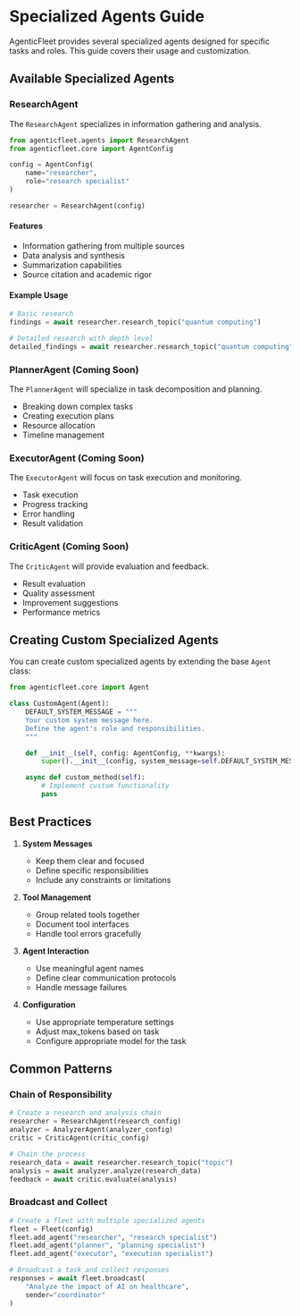 # Specialized Agents Guide

AgenticFleet provides several specialized agents designed for specific tasks and roles. This guide covers their usage and customization.

## Available Specialized Agents

### ResearchAgent

The `ResearchAgent` specializes in information gathering and analysis.

```python
from agenticfleet.agents import ResearchAgent
from agenticfleet.core import AgentConfig

config = AgentConfig(
    name="researcher",
    role="research specialist"
)

researcher = ResearchAgent(config)
```

#### Features

- Information gathering from multiple sources
- Data analysis and synthesis
- Summarization capabilities
- Source citation and academic rigor

#### Example Usage

```python
# Basic research
findings = await researcher.research_topic("quantum computing")

# Detailed research with depth level
detailed_findings = await researcher.research_topic("quantum computing", depth=3)
```

### PlannerAgent (Coming Soon)

The `PlannerAgent` will specialize in task decomposition and planning.

- Breaking down complex tasks
- Creating execution plans
- Resource allocation
- Timeline management

### ExecutorAgent (Coming Soon)

The `ExecutorAgent` will focus on task execution and monitoring.

- Task execution
- Progress tracking
- Error handling
- Result validation

### CriticAgent (Coming Soon)

The `CriticAgent` will provide evaluation and feedback.

- Result evaluation
- Quality assessment
- Improvement suggestions
- Performance metrics

## Creating Custom Specialized Agents

You can create custom specialized agents by extending the base `Agent` class:

```python
from agenticfleet.core import Agent

class CustomAgent(Agent):
    DEFAULT_SYSTEM_MESSAGE = """
    Your custom system message here.
    Define the agent's role and responsibilities.
    """

    def __init__(self, config: AgentConfig, **kwargs):
        super().__init__(config, system_message=self.DEFAULT_SYSTEM_MESSAGE, **kwargs)

    async def custom_method(self):
        # Implement custom functionality
        pass
```

## Best Practices

1. **System Messages**
   - Keep them clear and focused
   - Define specific responsibilities
   - Include any constraints or limitations

2. **Tool Management**
   - Group related tools together
   - Document tool interfaces
   - Handle tool errors gracefully

3. **Agent Interaction**
   - Use meaningful agent names
   - Define clear communication protocols
   - Handle message failures

4. **Configuration**
   - Use appropriate temperature settings
   - Adjust max_tokens based on task
   - Configure appropriate model for the task

## Common Patterns

### Chain of Responsibility

```python
# Create a research and analysis chain
researcher = ResearchAgent(research_config)
analyzer = AnalyzerAgent(analyzer_config)
critic = CriticAgent(critic_config)

# Chain the process
research_data = await researcher.research_topic("topic")
analysis = await analyzer.analyze(research_data)
feedback = await critic.evaluate(analysis)
```

### Broadcast and Collect

```python
# Create a fleet with multiple specialized agents
fleet = Fleet(config)
fleet.add_agent("researcher", "research specialist")
fleet.add_agent("planner", "planning specialist")
fleet.add_agent("executor", "execution specialist")

# Broadcast a task and collect responses
responses = await fleet.broadcast(
    "Analyze the impact of AI on healthcare",
    sender="coordinator"
) 